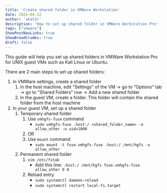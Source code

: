 ```yaml
---
title: 'Create shared folder in VMWare Workstation'
date: 2025-04-22
author: 'xkat3r'
description: 'How to set up shared folder in VMWare Workstation Pro'
tags: ["vmware"]
ShowPostNavLinks: true
ShowBreadCrumbs: true
draft: false
---
```


This guide will help you set up shared folders in VMWare Workstation Pro for UNIX guest VMs such as Kali Linux or Ubuntu.

There are 2 main steps to set up shared folders:
1. In VMWare settings, create a shared folder
   1. In the host machine, edit "Settings" of the VM -> go to "Options" tab -> go to "Shared Folders" row -> Add a new shared folder
   2. In the guest VM, create a folder. This folder will contain the shared folder from the host machine
2. In your guest VM, set up a shared folder
   1. Temporary shared folder
      1. Use `vmhgfs-fuse` command
	     - `sudo vmhgfs-fuse .host:/ <shared_folder_name> -o allow_other -o uid=1000`
	  2. OR
	  3. Use `mount` command
	      - `sudo mount -t fuse.vmhgfs-fuse .host:/ /mnt/hgfs -o allow_other`
   2. Permanent shared folder
      1. `vim /etc/fstab`
		  - Add this line: `.host:/ /mnt/hgfs fuse.vmhgfs-fuse allow_other 0 0`
	  2. Reload entry
		  - `sudo systemctl daemon-reload`
		  - `sudo systemctl restart local-fs.target`